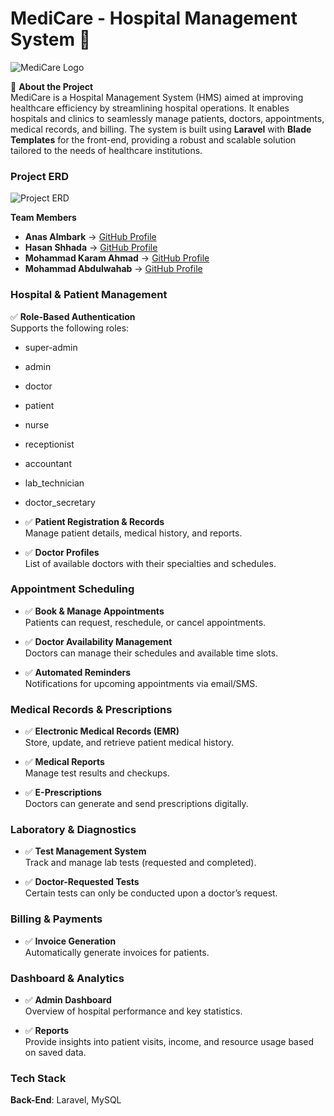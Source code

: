 # MediCare - Hospital Management System 🏥

![MediCare Logo](https://www2.0zz0.com/2025/04/05/12/864191586.png)

📌 **About the Project**  
MediCare is a Hospital Management System (HMS) aimed at improving healthcare efficiency by streamlining hospital operations. It enables hospitals and clinics to seamlessly manage patients, doctors, appointments, medical records, and billing. The system is built using **Laravel** with **Blade Templates** for the front-end, providing a robust and scalable solution tailored to the needs of healthcare institutions.

### **Project ERD**  
![Project ERD](https://www2.0zz0.com/2025/04/05/12/798923914.png)

**Team Members**  
- **Anas Almbark** → [GitHub Profile](https://github.com/Anas-Almbark)  
- **Hasan Shhada** → [GitHub Profile](https://github.com/hasan-sh1)  
- **Mohammad Karam Ahmad** → [GitHub Profile](https://github.com/karammaarouf)  
- **Mohammad Abdulwahab** → [GitHub Profile](https://github.com/mohammadabdalwhab)

### **Hospital & Patient Management**  
✅ **Role-Based Authentication**  
Supports the following roles:  
- super-admin
- admin
- doctor
- patient
- nurse
- receptionist
- accountant
- lab_technician
- doctor_secretary

- ✅ **Patient Registration & Records**  
Manage patient details, medical history, and reports.

- ✅ **Doctor Profiles**  
List of available doctors with their specialties and schedules.

### **Appointment Scheduling**  
- ✅ **Book & Manage Appointments**  
Patients can request, reschedule, or cancel appointments.

- ✅ **Doctor Availability Management**  
Doctors can manage their schedules and available time slots.

- ✅ **Automated Reminders**  
Notifications for upcoming appointments via email/SMS.

### **Medical Records & Prescriptions**  
- ✅ **Electronic Medical Records (EMR)**  
Store, update, and retrieve patient medical history.

- ✅ **Medical Reports**  
Manage test results and checkups.

- ✅ **E-Prescriptions**  
Doctors can generate and send prescriptions digitally.

### **Laboratory & Diagnostics**  
- ✅ **Test Management System**  
Track and manage lab tests (requested and completed).

- ✅ **Doctor-Requested Tests**  
Certain tests can only be conducted upon a doctor’s request.

### **Billing & Payments**  
- ✅ **Invoice Generation**  
Automatically generate invoices for patients.

### **Dashboard & Analytics**  
- ✅ **Admin Dashboard**  
Overview of hospital performance and key statistics.

- ✅ **Reports**  
Provide insights into patient visits, income, and resource usage based on saved data.

### **Tech Stack**  
**Back-End**: Laravel, MySQL
